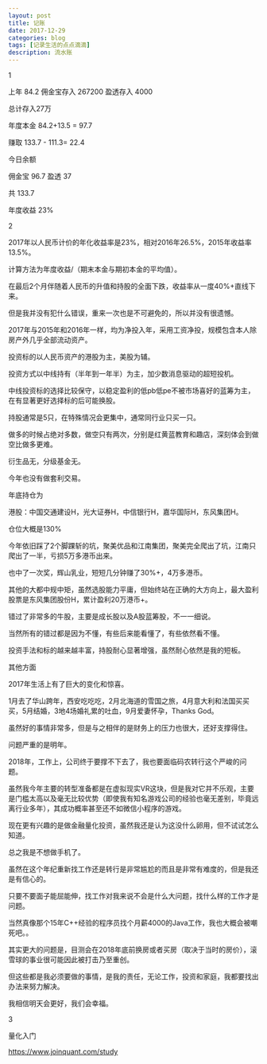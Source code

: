 ```yaml
---
layout: post
title: 记账
date: 2017-12-29
categories: blog
tags: [记录生活的点点滴滴]
description: 流水账
---
```


1

上年 84.2
佣金宝存入 267200
盈透存入 4000

总计存入27万

年度本金
84.2+13.5 = 97.7

赚取 133.7 - 111.3= 22.4

今日余额 

佣金宝 96.7
盈透 37

共 133.7

年度收益 23%

2

2017年以人民币计价的年化收益率是23%，相对2016年26.5%，2015年收益率13.5%。

计算方法为年度收益/（期末本金与期初本金的平均值）。

在最后2个月伴随着人民币的升值和持股的全面下跌，收益率从一度40%+直线下来。

但是我并没有犯什么错误，重来一次也是不可避免的，所以并没有很遗憾。

2017年与2015年和2016年一样，均为净投入年，采用工资净投，规模包含本人除房产外几乎全部流动资产。

投资标的以人民币资产的港股为主，美股为辅。

投资方式以中线持有（半年到一年半）为主，加少数消息驱动的超短投机。

中线投资标的选择比较保守，以稳定盈利的低pb低pe不被市场喜好的蓝筹为主，在有显著更好选择标的后可能换股。

持股通常是5只，在特殊情况会更集中，通常同行业只买一只。

做多的时候占绝对多数，做空只有两次，分别是红黄蓝教育和趣店，深刻体会到做空比做多更难。

衍生品无，分级基金无。

今年也没有做套利交易。

年底持仓为

港股：中国交通建设H，光大证券H，中信银行H，嘉华国际H，东风集团H。

仓位大概是130%

今年依旧踩了2个脚踝斩的坑，聚美优品和江南集团，聚美完全爬出了坑，江南只爬出了一半，亏损5万多港币出来。

也中了一次奖，辉山乳业，短短几分钟赚了30%+，4万多港币。

其他的大都中规中矩，虽然选股能力平庸，但始终站在正确的大方向上，最大盈利股票是东风集团股份H，累计盈利20万港币+。

错过了非常多的牛股，主要是成长股以及A股蓝筹股，不一一细说。

当然所有的错过都是因为不懂，有些后来能看懂了，有些依然看不懂。

投资手法和标的越来越丰富，持股耐心显著增强，虽然耐心依然是我的短板。

其他方面

2017年生活上有了巨大的变化和惊喜。

1月去了华山跨年，西安吃吃吃，2月北海道的雪国之旅，4月意大利和法国买买买，5月结婚，3地4场婚礼累的吐血，9月爱妻怀孕，Thanks God。

虽然好的事情非常多，但是与之相伴的是财务上的压力也很大，还好支撑得住。

问题严重的是明年。

2018年，工作上，公司终于要撑不下去了，我也要面临码农转行这个严峻的问题。

虽然我今年主要的转型准备都是在虚拟现实VR这块，但是我对它并不乐观，主要是门槛太高以及毫无比较优势（即使我有知名游戏公司的经验也毫无差别，毕竟远离行业多年），其成功概率甚至还不如微信小程序的游戏。

现在更有兴趣的是做金融量化投资，虽然我还是认为这没什么卵用，但不试试怎么知道。

总之我是不想做手机了。

虽然在这个年纪重新找工作还是转行是非常尴尬的而且是非常有难度的，但是我还是有信心的。

只要不要面子能屈能伸，找工作对我来说不会是什么大问题，找什么样的工作才是问题。

当然真像那个15年C++经验的程序员找个月薪4000的Java工作，我也大概会被嘲死吧。。

其实更大的问题是，目测会在2018年底前换房或者买房（取决于当时的房价），滚雪球的事业很可能因此被打击乃至重创。

但这些都是我必须要做的事情，是我的责任，无论工作，投资和家庭，我都要找出办法来努力解决。

我相信明天会更好，我们会幸福。

3

量化入门

https://www.joinquant.com/study




